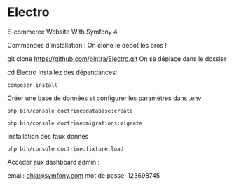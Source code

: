 # Electro
E-commerce Website With Symfony 4

Commandes d'installation :
On clone le dépot les bros !

git clone https://github.com/pintra/Electro.git
On se déplace dans le dossier

cd Electro
Installez des dépendances:

    composer install

Créer une base de données et configurer les paramètres dans .env

    php bin/console doctrine:database:create

    php bin/console doctrine:migrations:migrate

Installation des faux donnés

    php bin/console doctrine:fixture:load

Accéder aux dashboard admin :

email: dhia@symfony.com
mot de passe: 123698745
